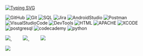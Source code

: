 
[![Typing SVG](https://readme-typing-svg.demolab.com?font=Nosifer&size=20&duration=4000&pause=1000&color=FF0000&width=435&lines=Be+welcome+my+friend;My+name+is+Ihor;I+am+a+junior+QA+tester;And+here+I+will+post+my+HW;See+you++good+luck+to+you)](https://git.io/typing-svg)

![GitHub](https://img.shields.io/badge/-GitHub-0d1217?style=for-the-badge&logo=GitHub)
![Git](https://img.shields.io/badge/-Git-0d1217?style=for-the-badge&logo=Git)
![SQL](https://img.shields.io/badge/-Sql-0d1217?style=for-the-badge&logo=mysql)
![Jira](https://img.shields.io/badge/-Jira-0d1217?style=for-the-badge&logo=Jira&logoColor=850909)
![AndroidStudio](https://img.shields.io/badge/-Androidstudio-0d1217?style=for-the-badge&logo=Androidstudio)
![Postman](https://img.shields.io/badge/-Postman-0d1217?style=for-the-badge&logo=Postman)
![VisualStudioCode](https://img.shields.io/badge/-VisualStudioCode-0d1217?style=for-the-badge&logo=VisualStudioCode&logoColor=34c3eb)
![DevTools](https://img.shields.io/badge/-DevTools-0d1217?style=for-the-badge&logo=Google&logoColor=05f229)
![HTML](https://img.shields.io/badge/-HTML-0d1217?style=for-the-badge&logo=HTML5&logoColor=red)
![APACHE](https://img.shields.io/badge/-apache-0d1217?style=for-the-badge&logo=apache&logoColor=red)
![XCODE](https://img.shields.io/badge/-Xcode-0d1217?style=for-the-badge&logo=Xcode&logoColor=red)
![postgresql](https://img.shields.io/badge/-postgresql-0d1217?style=for-the-badge&logo=postgresql&logoColor=blue)
![codecademy](https://img.shields.io/badge/-codecademy-0d1217?style=for-the-badge&logo=codecademy&logoColor=white)
![python](https://img.shields.io/badge/-python-0d1217?style=for-the-badge&logo=python&logoColor=yellow)

<div align="justify">
<a href="https://www.instagram.com/younggodhardcore/">
<img src="https://img.shields.io/badge/Instagram-0d1217.svg?style=for-the-badge&logo=Instagram&logoColor=white">
</a>
&nbsp;&nbsp;&nbsp;&nbsp;&nbsp;&nbsp;&nbsp;&nbsp;
<a href="https://www.linkedin.com/in/ihorhardcorenko/">
<img src="https://img.shields.io/badge/Linkedin-0d1217.svg?style=for-the-badge&logo=Linkedin&logoColor=white">
</a>
&nbsp;&nbsp;&nbsp;&nbsp;&nbsp;&nbsp;&nbsp;&nbsp;
<a href="https://t.me/IhorHardcorenko/">
<img src="https://img.shields.io/badge/telegram-0d1217?style=for-the-badge&logo=telegram&logoColor=white">
</a>
  

![](https://komarev.com/ghpvc/?username=IhorHard&color=0d1217&=for-the-badge)


